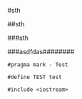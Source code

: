 #sth

##sth

###sth

###asdfdas########

```
#pragma mark - Test

#define TEST test

#include <iostream>
```
